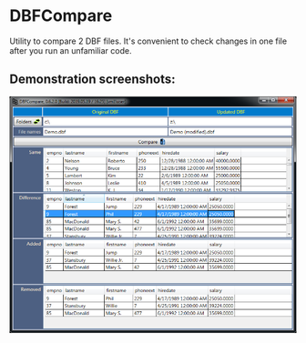 # DBFCompare

Utility to compare 2 DBF files. It's convenient to check changes in one file after you run an unfamiliar code.

## Demonstration screenshots:

![DBFCompare](img1.png)  